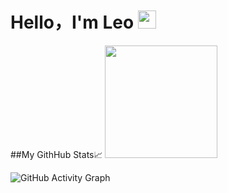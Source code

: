 # Hello，I'm Leo <img src="https://github.com/TheDudeThatCode/TheDudeThatCode/blob/master/Assets/Hi.gif" width="29px">



##My GithHub Stats📈
<img height="180em" src="https://github-readme-stats.vercel.app/api?username=jameslee-7&show_icons=true&hide_border=true&&count_private=true&include_all_commits=true" />

![GitHub Activity Graph](https://activity-graph.herokuapp.com/graph?username=jameslee-7&theme=dracula&hide_border=true)
<!--
- 🔭 I’m currently working on ...
- 🌱 I’m currently learning ...
- 👯 I’m looking to collaborate on ...
- 🤔 I’m looking for help with ...
- 💬 Ask me about ...
- 📫 How to reach me: ...
- 😄 Pronouns: ...
- ⚡ Fun fact: ...
-->
